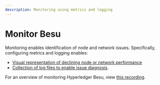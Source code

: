 ```yaml
---
description: Monitoring using metrics and logging
---
```


# Monitor Besu

Monitoring enables identification of node and network issues. Specifically, configuring metrics and
logging enables:

* [Visual representation of declining node or network performance](metrics.md)
* [Collection of log files to enable issue diagnosis](logging.md).

For an overview of monitoring Hyperledger Besu, view
[this recording](https://www.youtube.com/watch?v=7BuutRe0I28&feature=youtu.be).
